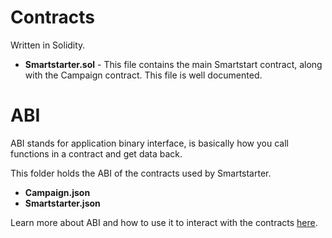 # Contracts

Written in Solidity.

- __Smartstarter.sol__ - This file contains the main Smartstart contract, along with the Campaign contract. This file is well documented.

# ABI

ABI stands for application binary interface, is basically how you call functions in a contract and get data back.

This folder holds the ABI of the contracts used by Smartstarter.

- __Campaign.json__
- __Smartstarter.json__

Learn more about ABI and how to use it to interact with the contracts [here](https://solidity.readthedocs.io/en/develop/abi-spec.html).
